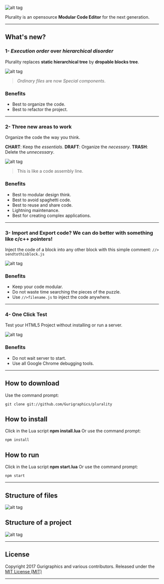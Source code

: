 
![alt tag](https://imgur.com/aWTUyRW.png)

Plurality is an opensource **Modular Code Editor** for the next generation.

---

## What's new?

### 1- *Execution order* over *hierarchical disorder*

Plurality replaces **static hierarchical tree** by **dropable blocks tree**. 

![alt tag](https://imgur.com/FVJjBxq.png)

> *Ordinary files* are now *Special components*.

### Benefits

- Best to organize the code.
- Best to refactor the project.

---

### 2- Three new areas to work

Organize the code the way you think.

**CHART**: Keep the *essentials*.
**DRAFT**: Organize the *necessary*.
**TRASH**: Delete the *unnecessary*.

![alt tag](https://imgur.com/T0PQ0F6.png)

> This is like a code assembly line.


### Benefits

- Best to modular design think.
- Best to avoid spaghetti code.
- Best to reuse and share code.
- Lightning maintenance.
- Best for creating complex applications.

---

### 3- Import and Export code? We can do better with something like **c/c++ pointers**!

Inject the code of a block into any other block with this simple comment: 
``` //> sendtothisblock.js ```

![alt tag](https://imgur.com/SfkKeq4.png)

### Benefits

- Keep your code modular.
- Do not waste time searching the pieces of the puzzle.
- Use ``` //>filename.js ``` to inject the code anywhere. 

---

### 4- One Click Test 

Test your HTML5 Project without installing or run a server.

![alt tag](https://imgur.com/ywA1Uya.png)

### Benefits

- Do not wait server to start.
- Use all Google Chrome debugging tools.

---

## How to download

Use the command prompt:
```
git clone git://github.com/Gurigraphics/plurality
```

## How to install

Click in the Lua script **npm install.lua**
Or use the command prompt:
```
npm install 
```

## How to run

Click in the Lua script **npm start.lua**
Or use the command prompt:
```
npm start 
```

---

## Structure of files

![alt tag](https://imgur.com/6t3WxvO.png)


## Structure of a project

![alt tag](https://imgur.com/M4e7vyr.png)


---

## License
Copyright 2017 Gurigraphics and various contributors. Released under the [MIT License (MIT)](https://github.com/Gurigraphics/plurality/blob/master/LICENSE)

---
